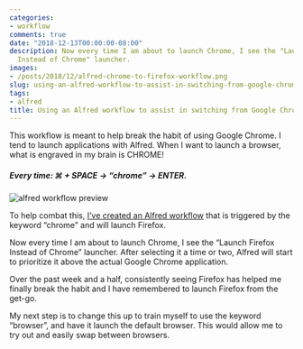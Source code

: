 ```yaml
---
categories:
- workflow
comments: true
date: "2018-12-13T00:00:00-08:00"
description: Now every time I am about to launch Chrome, I see the "Launch Firefox
  Instead of Chrome" launcher.
images: 
- /posts/2018/12/alfred-chrome-to-firefox-workflow.png
slug: using-an-alfred-workflow-to-assist-in-switching-from-google-chrome-to-firefox
tags:
- alfred
title: Using an Alfred workflow to assist in switching from Google Chrome to Firefox
---
```


This workflow is meant to help break the habit of using Google Chrome. I tend to launch applications with Alfred. When I want to launch a browser, what is engraved in my brain is CHROME! 

##### Every time: &#8984; + SPACE &rarr; “chrome” &rarr; ENTER. 

![alfred workflow preview](/posts/2018/12/alfred-workflow-opened.png)

To help combat this, [I’ve created an Alfred workflow](https://git.jasonraimondi.com/jason/alfred-workflow-launch-firefox-instead-of-chrome) that is triggered by the keyword “chrome” and will launch Firefox.

Now every time I am about to launch Chrome, I see the “Launch Firefox Instead of Chrome” launcher. After selecting it a time or two, Alfred will start to prioritize it above the actual Google Chrome application.

Over the past week and a half, consistently seeing Firefox has helped me finally break the habit and I have remembered to launch Firefox from the get-go. 

My next step is to change this up to train myself to use the keyword “browser”, and have it launch the default browser. This would allow me to try out and easily swap between browsers.
